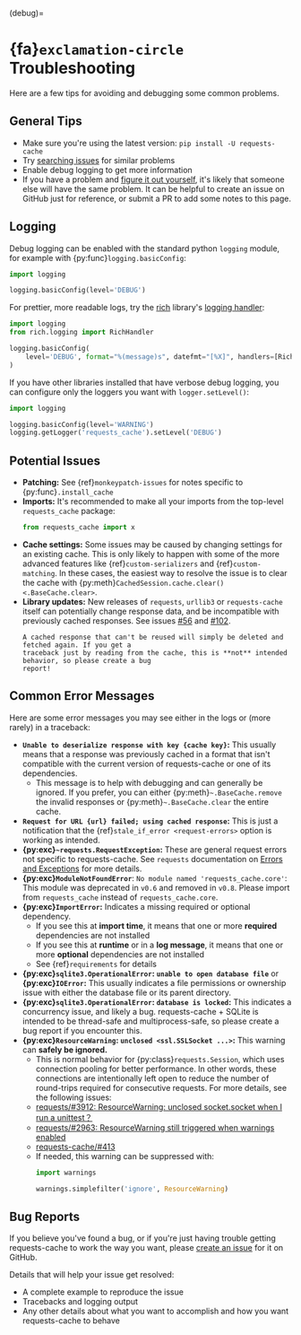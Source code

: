 (debug)=
# {fa}`exclamation-circle` Troubleshooting
Here are a few tips for avoiding and debugging some common problems.

## General Tips
* Make sure you're using the latest version: `pip install -U requests-cache`
* Try [searching issues](https://github.com/requests-cache/requests-cache/issues?q=is%3Aissue+label%3Abug)
  for similar problems
* Enable debug logging to get more information
* If you have a problem and [figure it out yourself](https://xkcd.com/979/), it's likely that
  someone else will have the same problem. It can be helpful to create an issue on GitHub just for
  reference, or submit a PR to add some notes to this page.

## Logging
Debug logging can be enabled with the standard python `logging` module, for example with
{py:func}`logging.basicConfig`:
```python
import logging

logging.basicConfig(level='DEBUG')
```

For prettier, more readable logs, try the [rich](https://github.com/willmcgugan/rich) library's
[logging handler](https://rich.readthedocs.io/en/stable/logging.html):
```python
import logging
from rich.logging import RichHandler

logging.basicConfig(
    level='DEBUG', format="%(message)s", datefmt="[%X]", handlers=[RichHandler()]
)
```

If you have other libraries installed that have verbose debug logging, you can configure only the
loggers you want with `logger.setLevel()`:
```python
import logging

logging.basicConfig(level='WARNING')
logging.getLogger('requests_cache').setLevel('DEBUG')
```

## Potential Issues
* **Patching:** See {ref}`monkeypatch-issues` for notes specific to {py:func}`.install_cache`
* **Imports:** It's recommended to make all your imports from the top-level `requests_cache` package:
  ```python
  from requests_cache import x
  ```
* **Cache settings:** Some issues may be caused by changing settings for an existing cache. This is
  only likely to happen with some of the more advanced features like {ref}`custom-serializers` and
  {ref}`custom-matching`. In these cases, the easiest way to resolve the issue is to clear the cache
  with {py:meth}`CachedSession.cache.clear() <.BaseCache.clear>`.
* **Library updates:** New releases of `requests`, `urllib3` or `requests-cache` itself can
  potentially change response data, and be incompatible with previously cached responses. See issues
  [#56](https://github.com/requests-cache/requests-cache/issues/56) and
  [#102](https://github.com/requests-cache/requests-cache/issues/102).
  ```{note}
  A cached response that can't be reused will simply be deleted and fetched again. If you get a
  traceback just by reading from the cache, this is **not** intended behavior, so please create a bug
  report!
  ```

## Common Error Messages
Here are some error messages you may see either in the logs or (more rarely) in a traceback:

* **`Unable to deserialize response with key {cache key}`:** This
  usually means that a response was previously cached in a format that isn't compatible with the
  current version of requests-cache or one of its dependencies.
  * This message is to help with debugging and can generally be ignored. If you prefer, you can
    either {py:meth}`~.BaseCache.remove` the invalid responses or {py:meth}`~.BaseCache.clear` the
    entire cache.
* **`Request for URL {url} failed; using cached response`:** This is just a notification that the
  {ref}`stale_if_error <request-errors>` option is working as intended.
* **{py:exc}`~requests.RequestException`:** These are general request errors not specific to
  requests-cache. See `requests` documentation on
  [Errors and Exceptions](https://2.python-requests.org/en/master/user/quickstart/#errors-and-exceptions)
  for more details.
* **{py:exc}`ModuleNotFoundError`**: `No module named 'requests_cache.core'`: This module was deprecated in `v0.6` and removed in `v0.8`. Please import from `requests_cache` instead of `requests_cache.core`.
* **{py:exc}`ImportError`:** Indicates a missing required or optional dependency.
  * If you see this at **import time**, it means that one or more **required** dependencies are not
    installed
  * If you see this at **runtime** or in a **log message**, it means that one or more **optional**
    dependencies are not installed
  * See {ref}`requirements` for details
* **{py:exc}`sqlite3.OperationalError`: `unable to open database file`** or **{py:exc}`IOError`:**
  This usually indicates a file permissions or ownership issue with either the database file or its parent directory.
* **{py:exc}`sqlite3.OperationalError`: `database is locked`:** This indicates a concurrency issue, and
  likely a bug. requests-cache + SQLite is intended to be thread-safe and multiprocess-safe, so
  please create a bug report if you encounter this.
* **{py:exc}`ResourceWarning`: `unclosed <ssl.SSLSocket ...>`:** This warning can **safely be ignored.**
  * This is normal behavior for {py:class}`requests.Session`, which uses connection pooling for better
    performance. In other words, these connections are intentionally left open to reduce the number of
    round-trips required for consecutive requests. For more details, see the following issues:
  * [requests/#3912: ResourceWarning: unclosed socket.socket when I run a unittest？](https://github.com/psf/requests/issues/3912)
  * [requests/#2963: ResourceWarning still triggered when warnings enabled](https://github.com/psf/requests/issues/2963#issuecomment-169631513)
  * [requests-cache/#413](https://github.com/requests-cache/requests-cache/issues/413)
  * If needed, this warning can be suppressed with:
    ```python
    import warnings

    warnings.simplefilter('ignore', ResourceWarning)
    ```

## Bug Reports
If you believe you've found a bug, or if you're just having trouble getting requests-cache to work
the way you want, please
[create an issue](https://github.com/requests-cache/requests-cache/issues/new/choose) for it on GitHub.

Details that will help your issue get resolved:
* A complete example to reproduce the issue
* Tracebacks and logging output
* Any other details about what you want to accomplish and how you want requests-cache to behave

